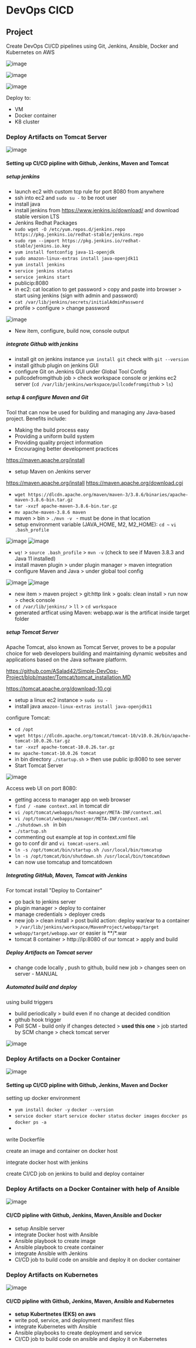 # DevOps CICD

## Project 

Create DevOps CI/CD pipelines using Git, Jenkins, Ansible, Docker and Kubernetes on AWS

![image](https://user-images.githubusercontent.com/104793540/194765673-d9251e6c-3812-4b70-85fb-0c5f325d6175.png)

![image](https://user-images.githubusercontent.com/104793540/194337354-72e003b0-5d73-4621-b2d1-a701718dc6ed.png)


![image](https://user-images.githubusercontent.com/104793540/194765213-d5a59f45-aa4f-4d38-b22f-d50ed4ba0693.png)

Deploy to:
- VM 
- Docker container 
- K8 cluster 

### Deploy Artifacts on Tomcat Server 

![image](https://user-images.githubusercontent.com/104793540/194764180-92c29e84-def8-4cbe-a03a-b25d9e3c1fb3.png)

#### Setting up CI/CD pipline with Github, Jenkins, Maven and Tomcat
##### setup jenkins 
- launch ec2 with custom tcp rule for port 8080 from anywhere 
- ssh into ec2 and `sudo su -` to be root user 
- install java 
- install jenkins from https://www.jenkins.io/download/ and download stable version LTS
- Jenkins Redhat Packages 
- `sudo wget -O /etc/yum.repos.d/jenkins.repo https://pkg.jenkins.io/redhat-stable/jenkins.repo`
- `sudo rpm --import https://pkg.jenkins.io/redhat-stable/jenkins.io.key`
- `yum install fontconfig java-11-openjdk`
- `sudo amazon-linux-extras install java-openjdk11`
- `yum install jenkins`
- `service jenkins status`
- `service jenkins start`
- publicip:8080
- in ec2: cat location to get password > copy and paste into browser > start using jenkins (sign with admin and password)
- `cat /var/lib/jenkins/secrets/initialAdminPassword`
- profile > configure > change password 

![image](https://user-images.githubusercontent.com/104793540/194350154-74031d57-2552-46b8-b01c-feca4c0d7055.png)

- New item, configure, build now, console output 

##### integrate Github with jenkins 

- install git on jenkins instance `yum install git` check with `git --version`
- install github plugin on jenkins GUI 
- configure Git on Jenkins GUI under Global Tool Config
- pullcodefromgithub job > check workspace console or jenkins ec2 server (`cd /var/lib/jenkins/workspace/pullcodefromgithub` > `ls`)

##### setup & configure Maven and Git  

 Tool that can now be used for building and managing any Java-based project. Benefits include:
- Making the build process easy
- Providing a uniform build system
- Providing quality project information
- Encouraging better development practices

https://maven.apache.org/install 

- setup Maven on Jenkins server

https://maven.apache.org/install
https://maven.apache.org/download.cgi

- `wget https://dlcdn.apache.org/maven/maven-3/3.8.6/binaries/apache-maven-3.8.6-bin.tar.gz`
- `tar -xvzf apache-maven-3.8.6-bin.tar.gz`
- `mv apache-maven-3.8.6 maven`
- maven > bin > `./mvn -v ` - must be done in that location 
- setup environment variable (JAVA_HOME, M2, M2_HOME): `cd ~` `vi .bash_profile`

![image](https://user-images.githubusercontent.com/104793540/194382832-7b19e841-3af0-4f4e-a400-390c9dbe6c17.png)
![image](https://user-images.githubusercontent.com/104793540/194382901-ea05757d-7b1e-4810-a85c-11d7b6a0e213.png)

- `wq!` > `source .bash_profile` > `mvn -v` (check to see if Maven 3.8.3 and Java 11 installed) 
- install maven plugin > under plugin manager > maven integration 
- configure Maven and Java > under global tool config

![image](https://user-images.githubusercontent.com/104793540/194387154-5b897a90-1747-4fb2-b720-c2ffe690a8ea.png)
![image](https://user-images.githubusercontent.com/104793540/194387190-25bc2389-1ac8-4159-8360-1198a7a18b19.png)
- new item > maven project > git:http link > goals: clean install > run now > check console 
- `cd /var/lib/jenkins/` > `ll` > `cd workspace`
- generated artficat using Maven: webapp.war is the artificat inside target folder 

##### setup Tomcat Server 
Apache Tomcat, also known as Tomcat Server, proves to be a popular choice for web developers building and maintaining dynamic websites and applications based on the Java software platform. 

https://github.com/ASalad42/Simple-DevOps-Project/blob/master/Tomcat/tomcat_installation.MD

https://tomcat.apache.org/download-10.cgi
- setup a linux ec2 instance > `sudo su -`
- install java `amazon-linux-extras install java-openjdk11`

configure Tomcat:
- `cd /opt`
- `wget https://dlcdn.apache.org/tomcat/tomcat-10/v10.0.26/bin/apache-tomcat-10.0.26.tar.gz`
- `tar -xvzf apache-tomcat-10.0.26.tar.gz`
- `mv apache-tomcat-10.0.26 tomcat`
- in bin directory `./startup.sh` > then use public ip:8080 to see server 
- Start Tomcat Server 

![image](https://user-images.githubusercontent.com/104793540/194566293-1ad1585d-d83d-41cf-b694-1e42d1296ab3.png)


Access web UI on port 8080:
- getting access to manager app on web browser
- `find / -name context.xml` in tomcat dir
- `vi /opt/tomcat/webapps/host-manager/META-INF/context.xml`
- `vi /opt/tomcat/webapps/manager/META-INF/context.xml`
- `./shutdown.sh ` in bin
- `./startup.sh`
- commenting out example at top in context.xml file 
- go to conf dir and `vi tomcat-users.xml`
- `ln -s /opt/tomcat/bin/startup.sh /usr/local/bin/tomcatup`
- `ln -s /opt/tomcat/bin/shutdown.sh /usr/local/bin/tomcatdown`
- can now use tomcatup and tomcatdown 

##### Integrating GitHub, Maven, Tomcat with Jenkins 
For tomcat install "Deploy to Container"
- go back to jenkins server
- plugin manager > deploy to container 
- manage credentials > deployer creds
- new job > clean install > post build action: deploy war/ear to a container > `/var/lib/jenkins/workspace/MavenProject/webapp/target`
- `webapp/target/webapp.war` or easier is **/*.war 
- tomcat 8 container > http://ip:8080 of our tomcat > apply and build

##### Deploy Artifacts on Tomcat server 
- change code locally , push to github, build new job > changes seen on server - MANUAL

##### Automated build and deploy  
using build triggers
- build periodically > build even if no change at decided condition 
- github hook trigger
- Poll SCM - build only if changes detected > **used this one** > job started  by SCM change > check tomcat server 

![image](https://user-images.githubusercontent.com/104793540/195090883-ca10a8c8-da9d-45ba-bc75-54bb48b0a7c5.png)


### Deploy Artifacts on a Docker Container 

![image](https://user-images.githubusercontent.com/104793540/194764324-4b8d310c-81d6-4ae6-addb-b42d33086e4a.png)

#### Setting up CI/CD pipline with Github, Jenkins, Maven and Docker
setting up docker environment 
- `yum install docker -y` `docker --version`
- `service docker start`  `service docker status`  `docker images`  `doccker ps`  `docker ps -a`
- 

write Dockerfile 

create an image and container on docker host 

integrate docker host with jenkins 

create CI/CD job on jenkins to build and deploy container 

### Deploy Artifacts on a Docker Container with help of Ansible 

![image](https://user-images.githubusercontent.com/104793540/194764817-58f9dcb2-154b-44b8-bffc-f61e0483bddf.png)

#### CI/CD pipline with Github, Jenkins, Maven,Ansible and Docker
- setup Ansible server
- integrate Docker host with Ansible 
- Ansible playbook to create image 
- Ansible playbook to create container 
- integrate Ansible with Jenkins 
- CI/CD job to build code on ansible and deploy it on docker container 

### Deploy Artifacts on Kubernetes  

![image](https://user-images.githubusercontent.com/104793540/194764912-1bf74280-a68b-4ed2-9ec9-cec35adcbc02.png)

#### CI/CD pipline with Github, Jenkins, Maven, Ansible and Kubernetes 
- **setup Kubertnetes (EKS) on aws**
- write pod, service, and deployment manifest files
- integrate Kubernetes with Ansible 
- Ansible playbooks to create deployment and service 
- CI/CD job to build code on ansible and deploy it on Kubernetes 
